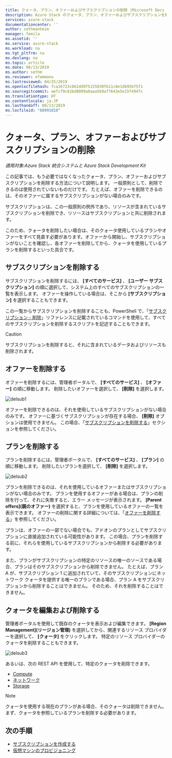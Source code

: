 ```yaml
---
title: クォータ、プラン、オファーおよびサブスクリプションの削除 |Microsoft Docs
description: Azure Stack のクォータ、プラン、オファーおよびサブスクリプションを削除する方法について説明します。
services: azure-stack
documentationcenter: ''
author: sethmanheim
manager: femila
ms.assetid: ''
ms.service: azure-stack
ms.workload: na
ms.tgt_pltfrm: na
ms.devlang: na
ms.topic: article
ms.date: 08/13/2019
ms.author: sethm
ms.reviewer: efemmano
ms.lastreviewed: 04/25/2019
ms.openlocfilehash: fca26723c062dd9f5155030fb11c8e1d695bf5f1
ms.sourcegitcommit: aefcf9c61bd8089a0aaa569af7643e5e15f4947c
ms.translationtype: HT
ms.contentlocale: ja-JP
ms.lasthandoff: 08/13/2019
ms.locfileid: "68991810"
---
```

# <a name="delete-quotas-plans-offers-and-subscriptions"></a>クォータ、プラン、オファーおよびサブスクリプションの削除

*適用対象:Azure Stack 統合システムと Azure Stack Development Kit*

この記事では、もう必要ではなくなったクォータ、プラン、オファーおよびサブスクリプションを削除する方法について説明します。 一般原則として、削除できるのは使用されていないものだけです。 たとえば、オファーを削除できるのは、そのオファーに属するサブスクリプションがない場合のみです。

サブスクリプションは、この一般原則の例外であり、リソースが含まれているサブスクリプションを削除でき、リソースはサブスクリプションと共に削除されます。

このため、クォータを削除したい場合は、そのクォータ使用しているプランやオファーをすべて見直す必要があります。オファーから開始し、サブスクリプションがないことを確認し、各オファーを削除してから、クォータを使用しているプランを削除するといった具合です。

## <a name="delete-a-subscription"></a>サブスクリプションを削除する

サブスクリプションを削除するには、 **[すべてのサービス]** 、 **[ユーザー サブスクリプション]** の順に選択して、システム上のすべてのサブスクリプションの一覧を表示します。 オファーを操作している場合は、そこから **[サブスクリプション]** を選択することもできます。

この一覧からサブスクリプションを削除することも、PowerShell で、「[サブスクリプション - 削除](/rest/api/azurestack/subscriptions/delete)」リファレンスに記載されているコマンドを使用して、すべてのサブスクリプションを削除するスクリプトを記述することもできます。

> [!CAUTION]
> サブスクリプションを削除すると、それに含まれているデータおよびリソースも削除されます。

## <a name="delete-an-offer"></a>オファーを削除する

オファーを削除するには、管理者ポータルで、 **[すべてのサービス]** 、 **[オファー]** の順に移動します。 削除したいオファーを選択して、 **[削除]** を選択します。

![delsub1](media/azure-stack-delete-offer/delsub1.png)

オファーを削除できるのは、それを使用しているサブスクリプションがない場合のみです。 オファーに基づくサブスクリプションが存在する場合、 **[削除]** オプションは使用できません。 この場合、「[サブスクリプションを削除する](#delete-a-subscription)」セクションを参照してください。

## <a name="delete-a-plan"></a>プランを削除する

プランを削除するには、管理者ポータルで、 **[すべてのサービス]** 、 **[プラン]** の順に移動します。 削除したいプランを選択して、 **[削除]** を選択します。

![delsub2](media/azure-stack-delete-offer/delsub2.png)

プランを削除できるのは、それを使用しているオファーまたはサブスクリプションがない場合のみです。 プランを使用するオファーがある場合は、プランの削除を行って、それに失敗すると、エラー メッセージが表示されます。 **[Parent offers]\(親のオファー\)** を選択すると、プランを使用しているオファーの一覧を表示できます。 オファーの削除に関する詳細については、「[オファーを削除する](#delete-an-offer)」を参照してください。

プランは、オファーの一部でない場合でも、アドオンのプランとしてサブスクリプションに直接追加されている可能性があります。 この場合、プランを削除する前に、それらを使用しているサブスクリプションから削除する必要があります。

また、プランがサブスクリプションの特定のリソースの唯一のソースである場合、プランはそのサブスクリプションから削除できません。 たとえば、プラン A が、サブスクリプション 1 に追加されていて、そのサブスクリプションにネットワーク クォータを提供する唯一のプランである場合、プラン A をサブスクリプションから削除することはできません。 そのため、それを削除することはできません。

## <a name="edit-and-delete-a-quota"></a>クォータを編集および削除する

管理者ポータルを使用して既存のクォータを表示および編集できます。 **[Region Management]\(リージョン管理\)** を選択してから、関連するリソース プロバイダーを選択して、 **[クォータ]** をクリックします。 特定のリソース プロバイダーのクォータを削除することもできます。

![delsub3](media/azure-stack-delete-offer/delsub3.png)

あるいは、次の REST API を使用して、特定のクォータを削除できます。

- [Compute](/rest/api/azurestack/quotas%20(compute)/delete)
- [ネットワーク](/rest/api/azurestack/quotas%20(network)/delete)
- [Storage](/rest/api/azurestack/storagequotas/delete)

> [!NOTE]
> クォータを使用する現在のプランがある場合、そのクォータは削除できません。 まず、クォータを参照しているプランを削除する必要があります。

## <a name="next-steps"></a>次の手順

- [サブスクリプションを作成する](azure-stack-subscribe-plan-provision-vm.md)
- [仮想マシンのプロビジョニング](../user/azure-stack-create-vm-template.md)